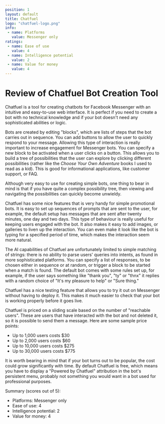 ```yaml
---
position: 1
layout: default
title: Chatfuel
logo: "chatfuel-logo.png"
info:
 - name: Platforms
   value: Messenger only
ratings:
 - name: Ease of use
   value: 4
 - name: Intelligence potential
   value: 2
 - name: Value for money
   value: 4
---
```



Review of Chatfuel Bot Creation Tool
====================================

Chatfuel is a tool for creating chatbots for Facebook Messenger with
an intuitive and easy-to-use web interface. It is perfect if you need
to create a bot with no technical knowledge and if your bot doesn't
need any sophisticated abilities or logic.

Bots are created by editing "blocks", which are lists of steps that
the bot carries out in sequence. You can add buttons to allow the user
to quickly respond to your message. Allowing this type of interaction
is really important to increase engagement for Messenger bots. You can
specify a new block to be activated when a user clicks on a
button. This allows you to build a tree of possibilities that the user
can explore by clicking different possibilities (rather like the
_Choose Your Own Adventure_ books I used to read as a kid). This is
good for informational applications, like customer support, or FAQ.

Although very easy to use for creating simple bots, one thing to bear
in mind is that if you have quite a complex possibility tree, then
viewing and navigating the possibilities can quickly become unwieldy.

Chatfuel has some nice features that is very handy for simple
promotional bots. It is easy to set up sequences of prompts that
are sent to the user, for example, the default setup has messages that
are sent after twenty minutes, one day and two days. This type of
behaviour is really useful for keeping users engaged with the bot. It
also makes it easy to add images, or galleries to liven up the
interaction. You can even make it look like the bot is typing for a
specified period of time, which makes the interaction seem more
natural.

The AI capabilities of Chatfuel are unfortunately limited to simple
matching of strings: there is no ability to parse users' queries into
intents, as found in more sophisticated platforms. You can specify a
list of responses, to be chosen either in sequence or at random, or
trigger a block to be started when a match is found. The default bot
comes with some rules set up, for example, if the user says something
like "thank you", "ty" or "thnx" it replies with a random choice of
"It's my pleasure to help" or "Sure thing."

Chatfuel has a nice testing feature that allows you to try it out on
Messenger without having to deploy it. This makes it much easier to
check that your bot is working properly before it goes live.

Chatfuel is priced on a sliding scale based on the number of
"reachable users". These are users that have interacted with the bot
and not deleted it, so it is possible to send them a message. Here are
some sample price points:

 - Up to 1,000 users costs $30
 - Up to 2,000 users costs $60
 - Up to 10,000 users costs $275
 - Up to 30,000 users costs $775
 
It is worth bearing in mind that if your bot turns out to be popular,
the cost could grow significantly with time. By default Chatfuel is
free, which means you have to display a "Powered by Chatfuel"
attribution in the bot's persistent menu, probably not something you
would want in a bot used for professional purposes.

Summary (scores out of 5):

 - Platforms: Messenger only
 - Ease of use: 4
 - Intelligence potential: 2
 - Value for money: 4


